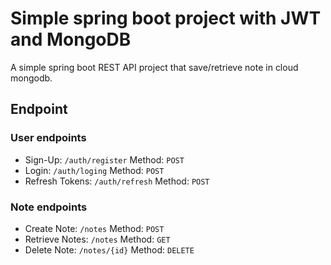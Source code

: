 # Simple spring boot project with JWT and MongoDB
A simple spring boot REST API project that save/retrieve note in cloud mongodb.
## Endpoint
### User endpoints
* Sign-Up: `/auth/register` Method: `POST`
* Login: `/auth/loging` Method: `POST`
* Refresh Tokens: `/auth/refresh` Method: `POST`

### Note endpoints
* Create Note: `/notes` Method: `POST`
* Retrieve Notes: `/notes` Method: `GET`
* Delete Note: `/notes/{id}` Method: `DELETE`